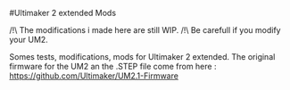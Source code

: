 #Ultimaker 2 extended Mods

/!\ The modifications i made here are still WIP.
/!\ Be carefull if you modify your UM2.

Somes tests, modifications, mods for Ultimaker 2 extended.
The original firmware for the UM2 an the .STEP file come from here : https://github.com/Ultimaker/UM2.1-Firmware

